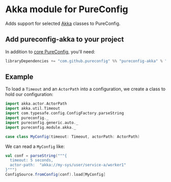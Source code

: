 # Akka module for PureConfig

Adds support for selected [Akka](http://akka.io/) classes to PureConfig.

## Add pureconfig-akka to your project

In addition to [core PureConfig](https://github.com/pureconfig/pureconfig), you'll need:

```scala
libraryDependencies += "com.github.pureconfig" %% "pureconfig-akka" % "0.14.0"
```

## Example

To load a `Timeout` and an `ActorPath` into a configuration, we create a class to hold our configuration:

```scala mdoc:silent
import akka.actor.ActorPath
import akka.util.Timeout
import com.typesafe.config.ConfigFactory.parseString
import pureconfig._
import pureconfig.generic.auto._
import pureconfig.module.akka._

case class MyConfig(timeout: Timeout, actorPath: ActorPath)
```

We can read a `MyConfig` like:
```scala mdoc
val conf = parseString("""{
  timeout: 5 seconds,
  actor-path:  "akka://my-sys/user/service-a/worker1"
}""")
ConfigSource.fromConfig(conf).load[MyConfig]
```
